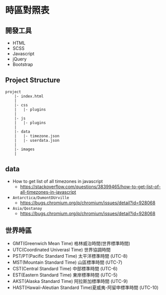 # 時區對照表

## 開發工具
* HTML
* SCSS
* Javascript
* jQuery
* Bootstrap

## Project Structure
```
project
    |- index.html
    |
    |- css
    |   |- plugins
    |   
    |- js
    |   |- plugins
    |   
    |- data
    |   |- timezone.json
    |   |- userdata.json
    |   
    |- images
    |
```

## data
* How to get list of all timezones in javascript
    * https://stackoverflow.com/questions/38399465/how-to-get-list-of-all-timezones-in-javascript
* `Antarctica/DumontDUrville`
    * https://bugs.chromium.org/p/chromium/issues/detail?id=928068
* `Asia/Qostanay`
    * https://bugs.chromium.org/p/chromium/issues/detail?id=928068

## 世界時區
* GMT(Greenwich Mean Time) 格林威治時間(世界標準時間)
* UTC(Coordinated Univerasl Time) 世界協調時間
* PST/PT(Pacific Standard Time) 太平洋標準時間 (UTC-8)
* MST(Mountain Standard Time) 山區標準時間 (UTC-7)
* CST(Central Standard Time) 中部標準時間 (UTC-6)
* EST(Eastern Standard Time) 東岸標準時間 (UTC-5)
* AKST(Alaska Standard Time) 阿拉斯加標準時間 (UTC-9)
* HAST(Hawaii-Aleutian Standard Time)夏威夷-阿留申標準時間 (UTC-10)